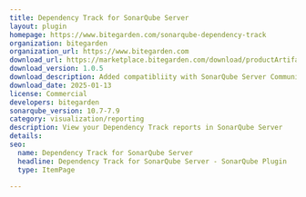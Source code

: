 ```yaml
---
title: Dependency Track for SonarQube Server
layout: plugin
homepage: https://www.bitegarden.com/sonarqube-dependency-track
organization: bitegarden
organization_url: https://www.bitegarden.com
download_url: https://marketplace.bitegarden.com/download/productArtifact?productName=bitegarden-dependency-track-for-sonarqube&productVersion=1.0.5&productFileExt=jar&customerEmail=sonarplugins@gmail.com&customerName=sonarqube&customerSurnames=marketplace&customerCompany=bitegarden
download_version: 1.0.5
download_description: Added compatibliity with SonarQube Server Community
download_date: 2025-01-13
license: Commercial
developers: bitegarden
sonarqube_version: 10.7-7.9
category: visualization/reporting
description: View your Dependency Track reports in SonarQube Server
details: 
seo:
  name: Dependency Track for SonarQube Server
  headline: Dependency Track for SonarQube Server - SonarQube Plugin
  type: ItemPage

---
```

